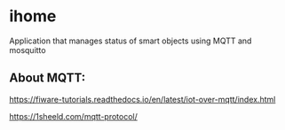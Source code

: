 # ihome
Application that manages status of smart objects using MQTT and mosquitto

## About MQTT:
https://fiware-tutorials.readthedocs.io/en/latest/iot-over-mqtt/index.html

https://1sheeld.com/mqtt-protocol/


